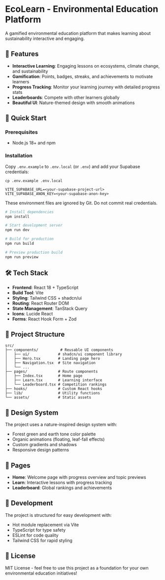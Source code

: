 # EcoLearn - Environmental Education Platform

A gamified environmental education platform that makes learning about sustainability interactive and engaging.

## 🌱 Features

- **Interactive Learning**: Engaging lessons on ecosystems, climate change, and sustainability
- **Gamification**: Points, badges, streaks, and achievements to motivate learners
- **Progress Tracking**: Monitor your learning journey with detailed progress stats
- **Leaderboards**: Compete with other learners globally
- **Beautiful UI**: Nature-themed design with smooth animations

## 🚀 Quick Start

### Prerequisites
- Node.js 18+ and npm

### Installation

Copy `.env.example` to `.env.local` (or `.env`) and add your Supabase credentials:

```
cp .env.example .env.local
```

```
VITE_SUPABASE_URL=<your-supabase-project-url>
VITE_SUPABASE_ANON_KEY=<your-supabase-anon-key>
```

These environment files are ignored by Git. Do not commit real credentials.

```bash
# Install dependencies
npm install

# Start development server
npm run dev

# Build for production
npm run build

# Preview production build
npm run preview
```

## 🛠️ Tech Stack

- **Frontend**: React 18 + TypeScript
- **Build Tool**: Vite
- **Styling**: Tailwind CSS + shadcn/ui
- **Routing**: React Router DOM
- **State Management**: TanStack Query
- **Icons**: Lucide React
- **Forms**: React Hook Form + Zod

## 📁 Project Structure

```
src/
├── components/          # Reusable UI components
│   ├── ui/             # shadcn/ui component library
│   ├── Hero.tsx        # Landing page hero
│   ├── Navigation.tsx  # Site navigation
│   └── ...
├── pages/              # Route components
│   ├── Index.tsx       # Home page
│   ├── Learn.tsx       # Learning interface
│   └── Leaderboard.tsx # Competition rankings
├── hooks/              # Custom React hooks
├── lib/                # Utility functions
└── assets/             # Static assets
```

## 🎨 Design System

The project uses a nature-inspired design system with:
- Forest green and earth tone color palette
- Organic animations (floating, leaf-fall effects)
- Custom gradients and shadows
- Responsive design patterns

## 📱 Pages

- **Home**: Welcome page with progress overview and topic previews
- **Learn**: Interactive lessons with progress tracking
- **Leaderboard**: Global rankings and achievements

## 🌟 Development

The project is structured for easy development with:
- Hot module replacement via Vite
- TypeScript for type safety
- ESLint for code quality
- Tailwind CSS for rapid styling

## 📄 License

MIT License - feel free to use this project as a foundation for your own environmental education initiatives!
